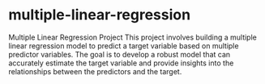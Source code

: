 # multiple-linear-regression
Multiple Linear Regression Project This project involves building a multiple linear regression model to predict a target variable based on multiple predictor variables. The goal is to develop a robust model that can accurately estimate the target variable and provide insights into the relationships between the predictors and the target.
